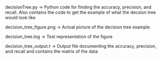 decisionTree.py -> Python code for finding the accuracy, precision, and recall. Also contains the code to get the example of what the decsion tree would look like

decision_tree_figure.png -> Actual picture of the decision tree example

decision_tree.log -> Test representation of the figure

decision_tree_output.t -> Output file documenting the accuracy, precision, and recall and contains the matrix of the data

